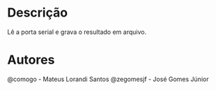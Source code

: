 Descrição
=========

Lê a porta serial e grava o resultado em arquivo.

Autores
=======

@comogo - Mateus Lorandi Santos
@zegomesjf - José Gomes Júnior
